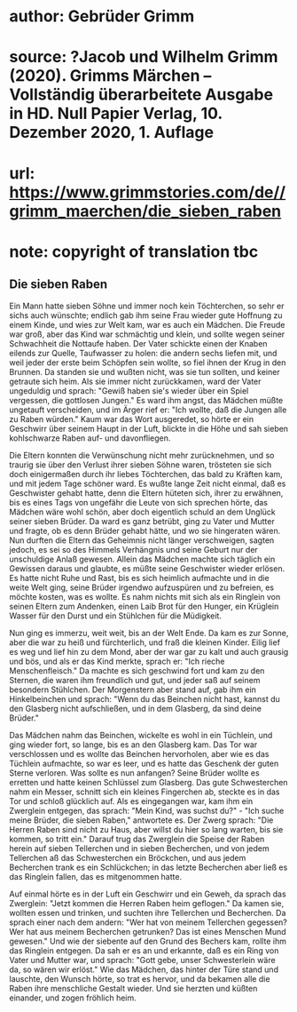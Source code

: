 # author: Gebrüder Grimm
# source: ?Jacob und Wilhelm Grimm (2020). Grimms Märchen – Vollständig überarbeitete Ausgabe in HD. Null Papier Verlag, 10. Dezember 2020, 1. Auflage
# url: https://www.grimmstories.com/de//grimm_maerchen/die_sieben_raben
# note: copyright of translation tbc

## Die sieben Raben 

Ein Mann hatte sieben Söhne und immer noch kein Töchterchen, so sehr er
sichs auch wünschte; endlich gab ihm seine Frau wieder gute Hoffnung zu
einem Kinde, und wies zur Welt kam, war es auch ein Mädchen. Die Freude
war groß, aber das Kind war schmächtig und klein, und sollte wegen
seiner Schwachheit die Nottaufe haben. Der Vater schickte einen der
Knaben eilends zur Quelle, Taufwasser zu holen: die andern sechs liefen
mit, und weil jeder der erste beim Schöpfen sein wollte, so fiel ihnen
der Krug in den Brunnen. Da standen sie und wußten nicht, was sie tun
sollten, und keiner getraute sich heim. Als sie immer nicht zurückkamen,
ward der Vater ungeduldig und sprach: "Gewiß haben sie's wieder über
ein Spiel vergessen, die gottlosen Jungen." Es ward ihm angst, das
Mädchen müßte ungetauft verscheiden, und im Ärger rief er: "Ich wollte,
daß die Jungen alle zu Raben würden." Kaum war das Wort ausgeredet, so
hörte er ein Geschwirr über seinem Haupt in der Luft, blickte in die
Höhe und sah sieben kohlschwarze Raben auf- und davonfliegen.

Die Eltern konnten die Verwünschung nicht mehr zurücknehmen, und so
traurig sie über den Verlust ihrer sieben Söhne waren, trösteten sie
sich doch einigermaßen durch ihr liebes Töchterchen, das bald zu Kräften
kam, und mit jedem Tage schöner ward. Es wußte lange Zeit nicht einmal,
daß es Geschwister gehabt hatte, denn die Eltern hüteten sich, ihrer zu
erwähnen, bis es eines Tags von ungefähr die Leute von sich sprechen
hörte, das Mädchen wäre wohl schön, aber doch eigentlich schuld an dem
Unglück seiner sieben Brüder. Da ward es ganz betrübt, ging zu Vater und
Mutter und fragte, ob es denn Brüder gehabt hätte, und wo sie hingeraten
wären. Nun durften die Eltern das Geheimnis nicht länger verschweigen,
sagten jedoch, es sei so des Himmels Verhängnis und seine Geburt nur der
unschuldige Anlaß gewesen. Allein das Mädchen machte sich täglich ein
Gewissen daraus und glaubte, es müßte seine Geschwister wieder erlösen.
Es hatte nicht Ruhe und Rast, bis es sich heimlich aufmachte und in die
weite Welt ging, seine Brüder irgendwo aufzuspüren und zu befreien, es
möchte kosten, was es wollte. Es nahm nichts mit sich als ein Ringlein
von seinen Eltern zum Andenken, einen Laib Brot für den Hunger, ein
Krüglein Wasser für den Durst und ein Stühlchen für die Müdigkeit.

Nun ging es immerzu, weit weit, bis an der Welt Ende. Da kam es zur
Sonne, aber die war zu heiß und fürchterlich, und fraß die kleinen
Kinder. Eilig lief es weg und lief hin zu dem Mond, aber der war gar zu
kalt und auch grausig und bös, und als er das Kind merkte, sprach er:
"Ich rieche Menschenfleisch." Da machte es sich geschwind fort und kam
zu den Sternen, die waren ihm freundlich und gut, und jeder saß auf
seinem besondern Stühlchen. Der Morgenstern aber stand auf, gab ihm ein
Hinkelbeinchen und sprach: "Wenn du das Beinchen nicht hast, kannst du
den Glasberg nicht aufschließen, und in dem Glasberg, da sind deine
Brüder."

Das Mädchen nahm das Beinchen, wickelte es wohl in ein Tüchlein, und
ging wieder fort, so lange, bis es an den Glasberg kam. Das Tor war
verschlossen und es wollte das Beinchen hervorholen, aber wie es das
Tüchlein aufmachte, so war es leer, und es hatte das Geschenk der guten
Sterne verloren. Was sollte es nun anfangen? Seine Brüder wollte es
erretten und hatte keinen SchIüssel zum Glasberg. Das gute Schwesterchen
nahm ein Messer, schnitt sich ein kleines Fingerchen ab, steckte es in
das Tor und schloß glücklich auf. Als es eingegangen war, kam ihm ein
Zwerglein entgegen, das sprach: "Mein Kind, was suchst du?" - "Ich
suche meine Brüder, die sieben Raben," antwortete es. Der Zwerg sprach:
"Die Herren Raben sind nicht zu Haus, aber willst du hier so lang
warten, bis sie kommen, so tritt ein." Darauf trug das Zwerglein die
Speise der Raben herein auf sieben Tellerchen und in sieben Becherchen,
und von jedem Tellerchen aß das Schwesterchen ein Bröckchen, und aus
jedem Becherchen trank es ein SchIückchen; in das letzte Becherchen aber
ließ es das Ringlein fallen, das es mitgenommen hatte.

Auf einmal hörte es in der Luft ein Geschwirr und ein Geweh, da sprach
das Zwerglein: "Jetzt kommen die Herren Raben heim geflogen." Da kamen
sie, wollten essen und trinken, und suchten ihre Tellerchen und
Becherchen. Da sprach einer nach dem andern: "Wer hat von meinem
Tellerchen gegessen? Wer hat aus meinem Becherchen getrunken? Das ist
eines Menschen Mund gewesen." Und wie der siebente auf den Grund des
Bechers kam, rollte ihm das Ringlein entgegen. Da sah er es an und
erkannte, daß es ein Ring von Vater und Mutter war, und sprach: "Gott
gebe, unser Schwesterlein wäre da, so wären wir erlöst." Wie das
Mädchen, das hinter der Türe stand und lauschte, den Wunsch hörte, so
trat es hervor, und da bekamen alle die Raben ihre menschliche Gestalt
wieder. Und sie herzten und küßten einander, und zogen fröhlich heim.
